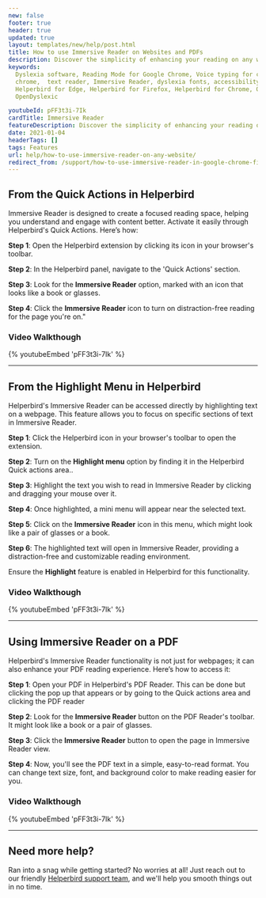 ```yaml
---
new: false
footer: true
header: true
updated: true
layout: templates/new/help/post.html
title: How to use Immersive Reader on Websites and PDFs
description: Discover the simplicity of enhancing your reading on any website or PDF with Microsoft's Immersive Reader. We'll show you how to get started!
keywords:
  Dyslexia software, Reading Mode for Google Chrome, Voice typing for chrome, Text to speech for
  chrome,  text reader, Immersive Reader, dyslexia fonts, accessibility software, dyslexia software,
  Helperbird for Edge, Helperbird for Firefox, Helperbird for Chrome, Opendyslexic for Chrome,
  OpenDyslexic

youtubeId: pFF3t3i-7Ik
cardTitle: Immersive Reader
featureDescription: Discover the simplicity of enhancing your reading on any website or PDF with Microsoft's Immersive Reader. We'll show you how to get started!
date: 2021-01-04
headerTags: []
tags: Features
url: help/how-to-use-immersive-reader-on-any-website/
redirect_from: /support/how-to-use-immersive-reader-in-google-chrome-firefox-edge/
---
```




## From the Quick Actions in Helperbird

Immersive Reader is designed to create a focused reading space, helping you understand and engage with content better. Activate it easily through Helperbird's Quick Actions. Here’s how:



**Step 1**: Open the Helperbird extension by clicking its icon in your browser's toolbar.

**Step 2**: In the Helperbird panel, navigate to the 'Quick Actions' section.

**Step 3**: Look for the **Immersive Reader** option, marked with an icon that looks like a book or glasses.

**Step 4**: Click the **Immersive Reader** icon to turn on distraction-free reading for the page you're on."


### Video Walkthough



{% youtubeEmbed 'pFF3t3i-7Ik' %}


---

## From the Highlight Menu in Helperbird

Helperbird's Immersive Reader can be accessed directly by highlighting text on a webpage. This feature allows you to focus on specific sections of text in Immersive Reader.


**Step 1**: Click the Helperbird icon in your browser's toolbar to open the extension.

**Step 2**: Turn on the **Highlight menu** option by finding it in the Helperbird Quick actions area..

**Step 3**: Highlight the text you wish to read in Immersive Reader by clicking and dragging your mouse over it.

**Step 4**: Once highlighted, a mini menu will appear near the selected text. 

**Step 5**: Click on the **Immersive Reader** icon in this menu, which might look like a pair of glasses or a book.

**Step 6**: The highlighted text will open in Immersive Reader, providing a distraction-free and customizable reading environment.

Ensure the **Highlight** feature is enabled in Helperbird for this functionality.


### Video Walkthough

{% youtubeEmbed 'pFF3t3i-7Ik' %}



---


## Using Immersive Reader on a PDF

Helperbird's Immersive Reader functionality is not just for webpages; it can also enhance your PDF reading experience. Here’s how to access it:



**Step 1**: Open your PDF in Helperbird's PDF Reader.  This can be done but clicking the pop up that appears or by going to the Quick actions area and clicking the PDF reader

**Step 2**: Look for the **Immersive Reader** button on the PDF Reader's toolbar. It might look like a book or a pair of glasses.

**Step 3**: Click the **Immersive Reader** button to open the page in Immersive Reader view.

**Step 4**: Now, you'll see the PDF text in a simple, easy-to-read format. You can change text size, font, and background color to make reading easier for you.




### Video Walkthough


{% youtubeEmbed 'pFF3t3i-7Ik' %}


---


## Need more help?

Ran into a snag while getting started? No worries at all! Just reach out to our friendly [Helperbird support team](/support/), and we'll help you smooth things out in no time.


